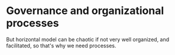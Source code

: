 # Governance and organizational processes

But horizontal model can be chaotic if not very well organized, and facilitated, so that's why we need processes.


